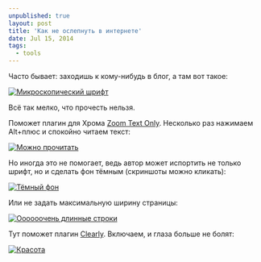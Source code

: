 ```yaml
---
unpublished: true
layout: post
title: 'Как не ослепнуть в интернете'
date: Jul 15, 2014
tags:
  - tools
---
```


Часто бывает: заходишь к кому-нибудь в блог, а там вот такое:

[![Микроскопический шрифт](/images/blindness_1.png)](/images/blindness_1.png)

Всё так мелко, что прочесть нельзя.

Поможет плагин для Хрома [Zoom Text Only](https://chrome.google.com/webstore/detail/zoom-text-only/jamhfhbppcmkgghlkeieococonlbppjg). Несколько раз нажимаем Alt+плюс и спокойно читаем текст:

[![Можно прочитать](/images/blindness_2.png)](/images/blindness_2.png)

Но иногда это не помогает, ведь автор может испортить не только шрифт, но и сделать фон тёмным (скриншоты можно кликать):

[![Тёмный фон](/images/blindness_3.png)](/images/blindness_3.png)

Или не задать максимальную ширину страницы:

[![Оооооочень длинные строки](/images/blindness_4.png)](/images/blindness_4.png)

Тут поможет плагин [Clearly](https://chrome.google.com/webstore/detail/clearly/iooicodkiihhpojmmeghjclgihfjdjhj). Включаем, и глаза больше не болят:

[![Красота](/images/blindness_5.png)](/images/blindness_5.png)
